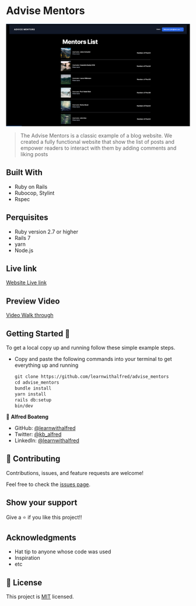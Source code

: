 # Advise Mentors

![Advise Mentors](advise_mentors.png)

> The Advise Mentors is a classic example of a blog website. We created a fully functional website that show the list of posts and empower readers to interact with them by adding comments and liking posts

## Built With

* Ruby on Rails
* Rubocop, Stylint
* Rspec

## Perquisites

 - Ruby version 2.7 or higher
 - Rails 7
 - yarn
 - Node.js

## Live link

[Website Live link](https://nana-ama.herokuapp.com/)

## Preview Video

[Video Walk through](https://www.loom.com/share/5463d533e60a4596a1ac70c89ecbfe36)

## Getting Started 🙌

To get a local copy up and running follow these simple example steps.

- Copy and paste the following commands into your terminal to get everything up and running
  ```
  git clone https://github.com/learnwithalfred/advise_mentors
  cd advise_mentors
  bundle install
  yarn install
  rails db:setup
  bin/dev

👤 **Alfred Boateng**

- GitHub: [@learnwithalfred](https://github.com/learnwithalfred)
- Twitter: [@kb_alfred](https://twitter.com/kb_alfred)
- LinkedIn: [@learnwithalfred](https://www.linkedin.com/in/learnwithalfred/)


## 🤝 Contributing

Contributions, issues, and feature requests are welcome!

Feel free to check the [issues page](../../issues/).

## Show your support

Give a ⭐️ if you like this project!!

## Acknowledgments

- Hat tip to anyone whose code was used
- Inspiration
- etc

## 📝 License

This project is [MIT](./MIT.md) licensed.
